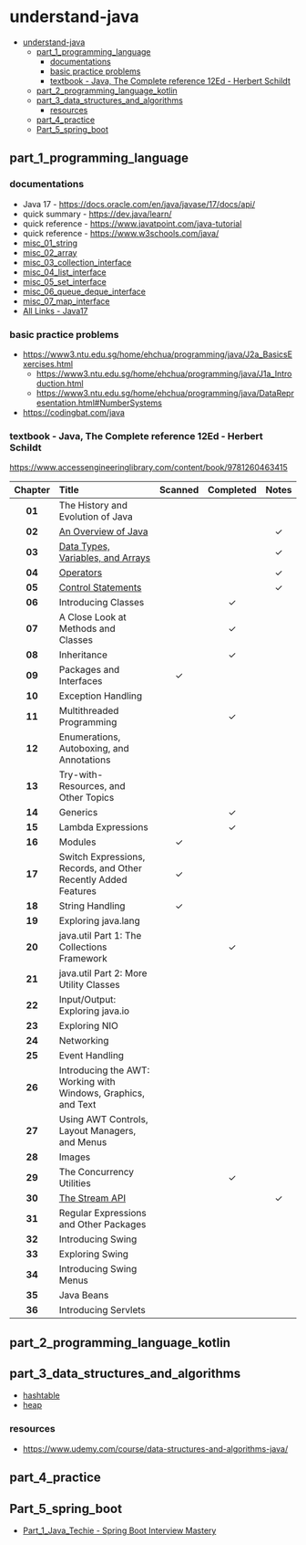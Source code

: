 # understand-java
<!-- TOC -->
* [understand-java](#understand-java)
  * [part_1_programming_language](#part_1_programming_language)
    * [documentations](#documentations)
    * [basic practice problems](#basic-practice-problems)
    * [textbook - Java, The Complete reference 12Ed - Herbert Schildt](#textbook---java-the-complete-reference-12ed---herbert-schildt)
  * [part_2_programming_language_kotlin](#part_2_programming_language_kotlin)
  * [part_3_data_structures_and_algorithms](#part_3_data_structures_and_algorithms)
    * [resources](#resources)
  * [part_4_practice](#part_4_practice)
  * [Part_5_spring_boot](#part_5_spring_boot)
<!-- TOC -->

## part_1_programming_language
### documentations
- Java 17 - https://docs.oracle.com/en/java/javase/17/docs/api/ 
- quick summary - https://dev.java/learn/
- quick reference - https://www.javatpoint.com/java-tutorial
- quick reference - https://www.w3schools.com/java/
- [misc_01_string](app/src/main/java/org/example/part_1_programming_language/misc_01_string/String.md)
- [misc_02_array](app/src/main/java/org/example/part_1_programming_language/misc_02_array/Array.md)
- [misc_03_collection_interface](app/src/main/java/org/example/part_1_programming_language/misc_03_collections_interface/CollectionInterface.md)
- [misc_04_list_interface](app/src/main/java/org/example/part_1_programming_language/misc_04_list_interface/ListInterface.md)
- [misc_05_set_interface](app/src/main/java/org/example/part_1_programming_language/misc_05_set_interface/SetInterface.md)
- [misc_06_queue_deque_interface](app/src/main/java/org/example/part_1_programming_language/misc_06_queue_deque_interface/QueueDequeInterface.md)
- [misc_07_map_interface](app/src/main/java/org/example/part_1_programming_language/misc_07_map_interface/MapInterface.md)
- [All Links - Java17](app/src/main/java/org/example/part_1_programming_language/AllLinks.md)

### basic practice problems
- https://www3.ntu.edu.sg/home/ehchua/programming/java/J2a_BasicsExercises.html
  - https://www3.ntu.edu.sg/home/ehchua/programming/java/J1a_Introduction.html
  - https://www3.ntu.edu.sg/home/ehchua/programming/java/DataRepresentation.html#NumberSystems
- https://codingbat.com/java

### textbook - Java, The Complete reference 12Ed - Herbert Schildt
https://www.accessengineeringlibrary.com/content/book/9781260463415

| Chapter | Title                                                                                                                                   | Scanned | Completed |  Notes  |
|:-------:|:----------------------------------------------------------------------------------------------------------------------------------------|:-------:|:---------:|:-------:|
| **01**  | The History and Evolution of Java                                                                                                       |         |           |         |
| **02**  | [An Overview of Java](app/src/main/java/org/example/part_1_programming_language/ch_02_an_overview_of_java/Ch_2_notes.md)                |         |           | &check; |
| **03**  | [Data Types, Variables, and Arrays](app/src/main/java/org/example/part_1_programming_language/ch_03_data_types_variables/Ch_3_notes.md) |         |           | &check; |
| **04**  | [Operators](app/src/main/java/org/example/part_1_programming_language/ch_04_operators/Ch_4_notes.md)                                    |         |           | &check; |
| **05**  | [Control Statements](app/src/main/java/org/example/part_1_programming_language/ch_05_control_statements/Ch_5_notes.md)                  |         |           | &check; |
| **06**  | Introducing Classes                                                                                                                     |         |  &check;  |         |
| **07**  | A Close Look at Methods and Classes                                                                                                     |         |  &check;  |         |
| **08**  | Inheritance                                                                                                                             |         |  &check;  |         |
| **09**  | Packages and Interfaces                                                                                                                 | &check; |           |         |
| **10**  | Exception Handling                                                                                                                      |         |           |         |
| **11**  | Multithreaded Programming                                                                                                               |         |  &check;  |         |
| **12**  | Enumerations, Autoboxing, and Annotations                                                                                               |         |           |         |
| **13**  | Try-with-Resources, and Other Topics                                                                                                    |         |           |         |
| **14**  | Generics                                                                                                                                |         |  &check;  |         |
| **15**  | Lambda Expressions                                                                                                                      |         |  &check;  |         |
| **16**  | Modules                                                                                                                                 | &check; |           |         |
| **17**  | Switch Expressions, Records, and Other Recently Added Features                                                                          | &check; |           |         |
| **18**  | String Handling                                                                                                                         | &check; |           |         |
| **19**  | Exploring java.lang                                                                                                                     |         |           |         |
| **20**  | java.util Part 1: The Collections Framework                                                                                             |         |  &check;  |         |
| **21**  | java.util Part 2: More Utility Classes                                                                                                  |         |           |         |
| **22**  | Input/Output: Exploring java.io                                                                                                         |         |           |         |
| **23**  | Exploring NIO                                                                                                                           |         |           |         |
| **24**  | Networking                                                                                                                              |         |           |         |
| **25**  | Event Handling                                                                                                                          |         |           |         |
| **26**  | Introducing the AWT: Working with Windows, Graphics, and Text                                                                           |         |           |         |
| **27**  | Using AWT Controls, Layout Managers, and Menus                                                                                          |         |           |         |
| **28**  | Images                                                                                                                                  |         |           |         |
| **29**  | The Concurrency Utilities                                                                                                               |         |  &check;  |         |
| **30**  | [The Stream API](app/src/main/java/org/example/part_1_programming_language/ch_30_the_stream_API/StreamAPI.md)                           |         |           | &check; |
| **31**  | Regular Expressions and Other Packages                                                                                                  |         |           |         |
| **32**  | Introducing Swing                                                                                                                       |         |           |         |
| **33**  | Exploring Swing                                                                                                                         |         |           |         |
| **34**  | Introducing Swing Menus                                                                                                                 |         |           |         |
| **35**  | Java Beans                                                                                                                              |         |           |         |
| **36**  | Introducing Servlets                                                                                                                    |         |           |         |

## part_2_programming_language_kotlin

## part_3_data_structures_and_algorithms
- [hashtable](app/src/main/java/org/example/part_3_data_structures_and_algorithms/_4_hashtable/HashTable.md)
- [heap](app/src/main/java/org/example/part_3_data_structures_and_algorithms/_7_heap/Heap.md)

### resources
- https://www.udemy.com/course/data-structures-and-algorithms-java/

## part_4_practice

## Part_5_spring_boot
- [Part_1_Java_Techie - Spring Boot Interview Mastery](app/src/main/java/org/example/part_5_spring_boot/Part_1_Java_Techie.md)
